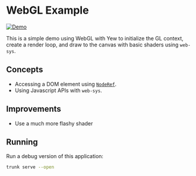 # WebGL Example

[![Demo](https://img.shields.io/website?label=demo&url=https%3A%2F%2Fexamples.yew.rs%2Fwebgl)](https://examples.yew.rs/webgl)

This is a simple demo using WebGL with Yew to initialize the GL context, create
a render loop, and draw to the canvas with basic shaders using `web-sys`.

## Concepts

- Accessing a DOM element using [`NodeRef`](https://yew.rs/docs/concepts/components/refs/).
- Using Javascript APIs with `web-sys`.

## Improvements

- Use a much more flashy shader

## Running

Run a debug version of this application:

```bash
trunk serve --open
```